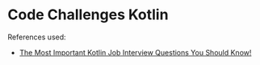 # Code Challenges Kotlin



References used:
- [The Most Important Kotlin Job Interview Questions You Should Know!](https://www.youtube.com/watch?v=qq2u-QyNRjI&loop=0)
